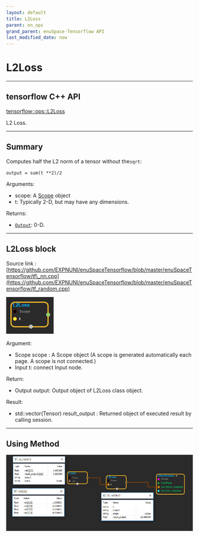 ```yaml
--- 
layout: default 
title: L2Loss 
parent: nn_ops 
grand_parent: enuSpace-Tensorflow API 
last_modified_date: now 
--- 
```


# L2Loss

---

## tensorflow C++ API

[tensorflow::ops::L2Loss](https://www.tensorflow.org/api_docs/cc/class/tensorflow/ops/l2-loss)

L2 Loss.

---

## Summary

Computes half the L2 norm of a tensor without the`sqrt`:

```
output = sum(t **2)/2
```

Arguments:

* scope: A [Scope](https://www.tensorflow.org/api_docs/cc/class/tensorflow/scope.html#classtensorflow_1_1_scope) object
* t: Typically 2-D, but may have any dimensions.

Returns:

* [`Output`](https://www.tensorflow.org/api_docs/cc/class/tensorflow/output.html#classtensorflow_1_1_output): 0-D.

---

## L2Loss block

Source link : [https://github.com/EXPNUNI/enuSpaceTensorflow/blob/master/enuSpaceTensorflow/tf\_nn.cpp](https://github.com/EXPNUNI/enuSpaceTensorflow/blob/master/enuSpaceTensorflow/tf_random.cpp)

![](../assets/nn-ops/L2Loss1.jpg)

Argument:

* Scope scope : A Scope object \(A scope is generated automatically each page. A scope is not connected.\)
* Input t: connect  Input node.

Return:

* Output output: Output object of L2Loss class object.

Result:

* std::vector\(Tensor\) result\_output  : Returned object of executed result by calling session.

---

## Using Method

![](../assets/nn-ops/L2Loss2.jpg)

